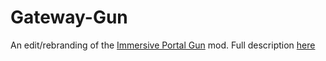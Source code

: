 # Gateway-Gun
 An edit/rebranding of the [Immersive Portal Gun](https://modrinth.com/mod/portal-gun) mod. Full description [here](https://modrinth.com/mod/gateway-gun)
